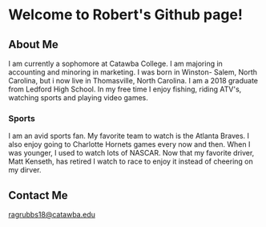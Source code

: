 # Welcome to Robert's Github page!

## About Me

I am currently a sophomore at Catawba College. I am majoring in accounting and minoring in marketing. I was born in Winston- Salem, North Carolina, but i now live in Thomasville, North Carolina. I am a 2018 graduate from Ledford High School. In my free time I enjoy fishing, riding ATV's, watching sports and playing video games.

### Sports

I am an avid sports fan. My favorite team to watch is the Atlanta Braves. I also enjoy going to Charlotte Hornets games every now and then. When I was younger, I used to watch lots of NASCAR. Now that my favorite driver, Matt Kenseth, has retired I watch to race to enjoy it instead of cheering on my dirver.

## Contact Me
ragrubbs18@catawba.edu
